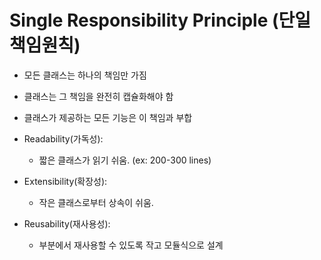 # Single Responsibility Principle (단일책임원칙)

- 모든 클래스는 하나의 책임만 가짐
- 클래스는 그 책임을 완전히 캡슐화해야 함
- 클래스가 제공하는 모든 기능은 이 책임과 부합

- Readability(가독성):

  - 짧은 클래스가 읽기 쉬움. (ex: 200-300 lines)

- Extensibility(확장성):

  - 작은 클래스로부터 상속이 쉬움.

- Reusability(재사용성):
  - 부분에서 재사용할 수 있도록 작고 모듈식으로 설계
